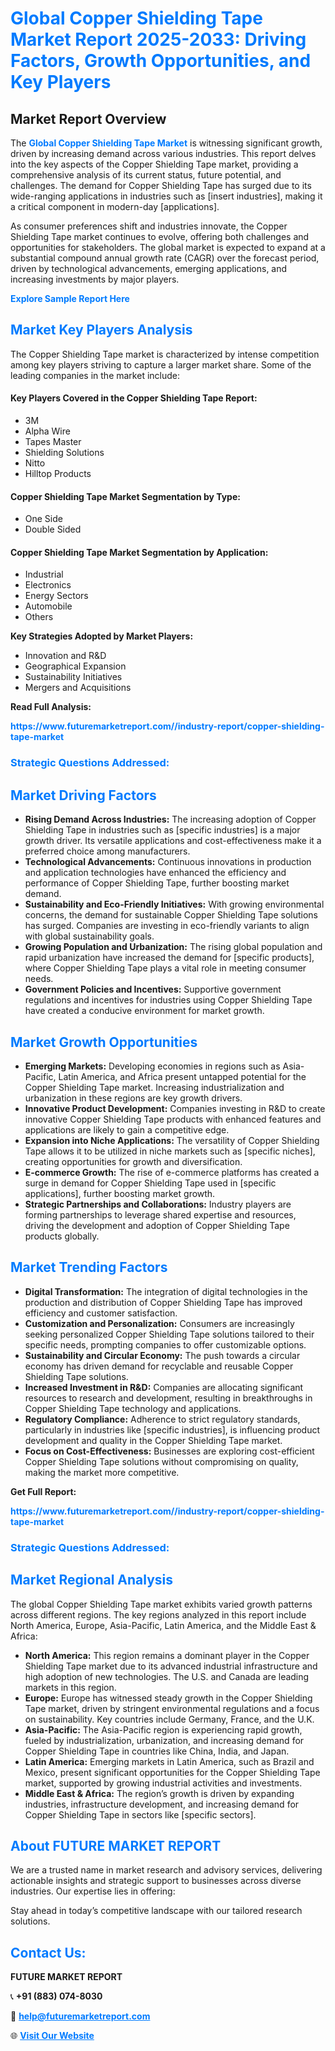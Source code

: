 <h1 style="color: #007BFF;">Global Copper Shielding Tape Market Report 2025-2033: Driving Factors, Growth Opportunities, and Key Players</h1>

<section id="overview">
<h2>Market Report Overview</h2>
<p>The <a href="https://www.futuremarketreport.com//industry-report/copper-shielding-tape-market" style="color: #007BFF; text-decoration: none;"><strong>Global Copper Shielding Tape Market</strong></a> is witnessing significant growth, driven by increasing demand across various industries. This report delves into the key aspects of the Copper Shielding Tape market, providing a comprehensive analysis of its current status, future potential, and challenges. The demand for Copper Shielding Tape has surged due to its wide-ranging applications in industries such as [insert industries], making it a critical component in modern-day [applications].</p>
<p>As consumer preferences shift and industries innovate, the Copper Shielding Tape market continues to evolve, offering both challenges and opportunities for stakeholders. The global market is expected to expand at a substantial compound annual growth rate (CAGR) over the forecast period, driven by technological advancements, emerging applications, and increasing investments by major players.</p>
</section>

<section id="overview">
<p><a href="https://www.futuremarketreport.com//request-sample/reportId=85938" style="color: #007BFF; text-decoration: none;"><strong>Explore Sample Report Here</strong></a></p>
</section>

<section id="key-players">
<h2 style="color: #007BFF;">Market Key Players Analysis</h2>
<p>The Copper Shielding Tape market is characterized by intense competition among key players striving to capture a larger market share. Some of the leading companies in the market include:</p>
<h4>Key Players Covered in the Copper Shielding Tape Report:</h4>
<ul><li>3M</li><li>Alpha Wire</li><li>Tapes Master</li><li>Shielding Solutions</li><li>Nitto</li><li>Hilltop Products</li></ul>
<h4>Copper Shielding Tape Market Segmentation by Type:</h4>
<ul><li>One Side</li><li>Double Sided</li></ul>

<h4>Copper Shielding Tape Market Segmentation by Application:</h4>
<ul><li>Industrial</li><li>Electronics</li><li>Energy Sectors</li><li>Automobile</li><li>Others</li></ul>
<p><strong>Key Strategies Adopted by Market Players:</strong></p>
<ul>
<li>Innovation and R&D</li>
<li>Geographical Expansion</li>
<li>Sustainability Initiatives</li>
<li>Mergers and Acquisitions</li>
</ul>
</section>

<section>
<p><strong>Read Full Analysis: </strong></p><a href="https://www.futuremarketreport.com//industry-report/copper-shielding-tape-market" style="color: #007BFF; text-decoration: none;"><strong>https://www.futuremarketreport.com//industry-report/copper-shielding-tape-market</strong></a>
<h3 style="color: #007BFF;">Strategic Questions Addressed:</h3>
</section>

<section id="driving-factors">
<h2 style="color: #007BFF;">Market Driving Factors</h2>
<ul>
<li><strong>Rising Demand Across Industries:</strong> The increasing adoption of Copper Shielding Tape in industries such as [specific industries] is a major growth driver. Its versatile applications and cost-effectiveness make it a preferred choice among manufacturers.</li>
<li><strong>Technological Advancements:</strong> Continuous innovations in production and application technologies have enhanced the efficiency and performance of Copper Shielding Tape, further boosting market demand.</li>
<li><strong>Sustainability and Eco-Friendly Initiatives:</strong> With growing environmental concerns, the demand for sustainable Copper Shielding Tape solutions has surged. Companies are investing in eco-friendly variants to align with global sustainability goals.</li>
<li><strong>Growing Population and Urbanization:</strong> The rising global population and rapid urbanization have increased the demand for [specific products], where Copper Shielding Tape plays a vital role in meeting consumer needs.</li>
<li><strong>Government Policies and Incentives:</strong> Supportive government regulations and incentives for industries using Copper Shielding Tape have created a conducive environment for market growth.</li>
</ul>
</section>

<section id="growth-opportunities">
<h2 style="color: #007BFF;">Market Growth Opportunities</h2>
<ul>
<li><strong>Emerging Markets:</strong> Developing economies in regions such as Asia-Pacific, Latin America, and Africa present untapped potential for the Copper Shielding Tape market. Increasing industrialization and urbanization in these regions are key growth drivers.</li>
<li><strong>Innovative Product Development:</strong> Companies investing in R&D to create innovative Copper Shielding Tape products with enhanced features and applications are likely to gain a competitive edge.</li>
<li><strong>Expansion into Niche Applications:</strong> The versatility of Copper Shielding Tape allows it to be utilized in niche markets such as [specific niches], creating opportunities for growth and diversification.</li>
<li><strong>E-commerce Growth:</strong> The rise of e-commerce platforms has created a surge in demand for Copper Shielding Tape used in [specific applications], further boosting market growth.</li>
<li><strong>Strategic Partnerships and Collaborations:</strong> Industry players are forming partnerships to leverage shared expertise and resources, driving the development and adoption of Copper Shielding Tape products globally.</li>
</ul>
</section>

<section id="trending-factors">
<h2 style="color: #007BFF;">Market Trending Factors</h2>
<ul>
<li><strong>Digital Transformation:</strong> The integration of digital technologies in the production and distribution of Copper Shielding Tape has improved efficiency and customer satisfaction.</li>
<li><strong>Customization and Personalization:</strong> Consumers are increasingly seeking personalized Copper Shielding Tape solutions tailored to their specific needs, prompting companies to offer customizable options.</li>
<li><strong>Sustainability and Circular Economy:</strong> The push towards a circular economy has driven demand for recyclable and reusable Copper Shielding Tape solutions.</li>
<li><strong>Increased Investment in R&D:</strong> Companies are allocating significant resources to research and development, resulting in breakthroughs in Copper Shielding Tape technology and applications.</li>
<li><strong>Regulatory Compliance:</strong> Adherence to strict regulatory standards, particularly in industries like [specific industries], is influencing product development and quality in the Copper Shielding Tape market.</li>
<li><strong>Focus on Cost-Effectiveness:</strong> Businesses are exploring cost-efficient Copper Shielding Tape solutions without compromising on quality, making the market more competitive.</li>
</ul>
</section>

<section>
<p><strong>Get Full Report: </strong></p><a href="https://www.futuremarketreport.com//industry-report/copper-shielding-tape-market" style="color: #007BFF; text-decoration: none;"><strong>https://www.futuremarketreport.com//industry-report/copper-shielding-tape-market</strong></a>
<h3 style="color: #007BFF;">Strategic Questions Addressed:</h3>
</section>


<section id="regional-analysis">
<h2 style="color: #007BFF;">Market Regional Analysis</h2>
<p>The global Copper Shielding Tape market exhibits varied growth patterns across different regions. The key regions analyzed in this report include North America, Europe, Asia-Pacific, Latin America, and the Middle East & Africa:</p>
<ul>
<li><strong>North America:</strong> This region remains a dominant player in the Copper Shielding Tape market due to its advanced industrial infrastructure and high adoption of new technologies. The U.S. and Canada are leading markets in this region.</li>
<li><strong>Europe:</strong> Europe has witnessed steady growth in the Copper Shielding Tape market, driven by stringent environmental regulations and a focus on sustainability. Key countries include Germany, France, and the U.K.</li>
<li><strong>Asia-Pacific:</strong> The Asia-Pacific region is experiencing rapid growth, fueled by industrialization, urbanization, and increasing demand for Copper Shielding Tape in countries like China, India, and Japan.</li>
<li><strong>Latin America:</strong> Emerging markets in Latin America, such as Brazil and Mexico, present significant opportunities for the Copper Shielding Tape market, supported by growing industrial activities and investments.</li>
<li><strong>Middle East & Africa:</strong> The region’s growth is driven by expanding industries, infrastructure development, and increasing demand for Copper Shielding Tape in sectors like [specific sectors].</li>
</ul>
</section>

<footer>
<h2 style="color: #007BFF;">About FUTURE MARKET REPORT</h2>
<p>We are a trusted name in market research and advisory services, delivering actionable insights and strategic support to businesses across diverse industries. Our expertise lies in offering:</p>

<p>Stay ahead in today’s competitive landscape with our tailored research solutions.</p>

<h2 style="color: #007BFF;">Contact Us:</h2>
<p><strong>FUTURE MARKET REPORT</strong></p>
<p>📞 <strong>+91 (883) 074-8030</strong></p>
<p>📧 <strong><a href="mailto:help@futuremarketreport.com" style="color: #007BFF;">help@futuremarketreport.com</a></strong></p>
<p>🌐 <strong><a href="https://www.futuremarketreport.com/" style="color: #007BFF;">Visit Our Website</a></strong></p>
</footer>